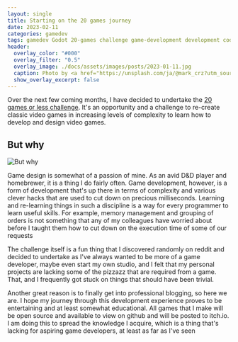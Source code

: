 ```yaml
---
layout: single
title: Starting on the 20 games journey
date: 2023-02-11
categories: gamedev
tags: gamedev Godot 20-games challenge game-development development coding
header:
  overlay_color: "#000"
  overlay_filter: "0.5"
  overlay_image: ./docs/assets/images/posts/2023-01-11.jpg
  caption: Photo by <a href="https://unsplash.com/ja/@mark_crz?utm_source=unsplash&utm_medium=referral&utm_content=creditCopyText">Mark Cruz</a> on <a href="https://unsplash.com/photos/VW2oU66mwbc?utm_source=unsplash&utm_medium=referral&utm_content=creditCopyText">Unsplash</a>
  show_overlay_excerpt: false
---
```


Over the next few coming months, I have decided to undertake the [20 games or less challenge](https://20_games_challenge.gitlab.io). It's an opportunity and a challenge to re-create classic video games in increasing levels of complexity to learn how to develop and design video games.

## But why

![But why](http://www.reactiongifs.com/r/but-why.gif)

Game design is somewhat of a passion of mine. As an avid D&D player and homebrewer, it is a thing I do fairly often. Game development, however, is a form of development that's up there in terms of complexity and various clever hacks that are used to cut down on precious milliseconds. Learning and re-learning things in such a discipline is a way for every programmer to learn useful skills. For example, memory management and grouping of orders is not something that any of my colleagues have worried about before I taught them how to cut down on the execution time of some of our requests

The challenge itself is a fun thing that I discovered randomly on reddit and decided to undertake as I've always wanted to be more of a game developer, maybe even start my own studio, and I felt that my personal projects are lacking some of the pizzazz that are required from a game. That, and I frequently got stuck on things that should have been trivial.

Another great reason is to finally get into professional blogging, so here we are. I hope my journey through this development experience proves to be entertaining and at least somewhat educational. All games that I make will be open source and available to view on github and will be posted to itch.io. I am doing this to spread the knowledge I acquire, which is a thing that's lacking for aspiring game developers, at least as far as I've seen
